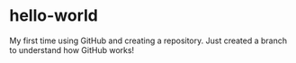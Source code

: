 # hello-world
My first time using GitHub and creating a repository.
Just created a branch to understand how GitHub works!
